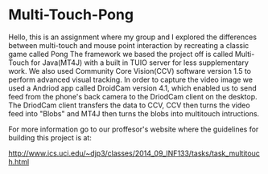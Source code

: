 Multi-Touch-Pong
================
Hello, this is an assignment where my group and I explored the differences between multi-touch and mouse point interaction by recreating a classic game called Pong The framework we based the project off is called Multi-Touch for Java(MT4J) with a built in TUIO server for less supplementary work. We also used Community Core Vision(CCV) software version 1.5 to perform advanced visual tracking. In order to capture the video image we used a Andriod app called DroidCam version 4.1, which enabled us to send feed from the phone's back camera to the DriodCam client on the desktop. The DriodCam client transfers the data to CCV, CCV then turns the video feed into "Blobs" and MT4J then turns the blobs into multitouch intructions. 

For more information go to our proffesor's website where the guidelines for building this project is at:

http://www.ics.uci.edu/~djp3/classes/2014_09_INF133/tasks/task_multitouch.html
